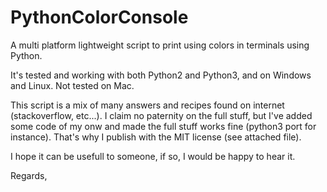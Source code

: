 # PythonColorConsole

A multi platform lightweight script to print using colors in terminals using Python.


It's tested and working with both Python2 and Python3, and on Windows and Linux.
Not tested on Mac.


This script is a mix of many answers and recipes found on internet (stackoverflow, etc...).
I claim no paternity on the full stuff, but I've added some code of my onw and made the full stuff works fine (python3 port for instance).
That's why I publish with the MIT license (see attached file).


I hope it can be usefull to someone, if so, I would be happy to hear it.


Regards,

